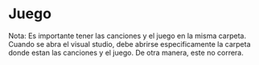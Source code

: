# Juego
Nota: Es importante tener las canciones y el juego en la misma carpeta.
Cuando se abra el visual studio, debe abrirse especificamente la carpeta donde estan las canciones y el juego.
De otra manera, este no correra.

